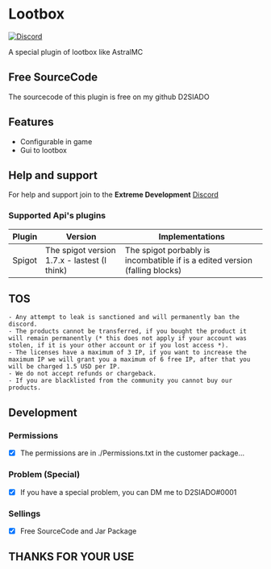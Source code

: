# Lootbox

[![Discord](https://img.shields.io/discord/907469832625193001?label=&logo=discord&logoColor=ffffff&color=7389D8&labelColor=6A7EC2)](https://development.zyonpvp.us/)

A special plugin of lootbox like AstralMC

## Free SourceCode

The sourcecode of this plugin is free on my github D2SIADO

## Features

- Configurable in game
- Gui to lootbox

## Help and support

For help and support join to the **Extreme Development** [Discord](https://development.zyonpvp.us/)

### Supported Api's plugins

| Plugin         | Version                                      | Implementations                                                             |
|----------------|----------------------------------------------|-----------------------------------------------------------------------------|
| Spigot         | The spigot version 1.7.x - lastest (I think) | The spigot porbably is incombatible if is a edited version (falling blocks) |

## TOS

```- You cannot benefit financially in any way with our plugins, if you do not comply with this you will be permanently banned from discord.
- Any attempt to leak is sanctioned and will permanently ban the discord.
- The products cannot be transferred, if you bought the product it will remain permanently (* this does not apply if your account was stolen, if it is your other account or if you lost access *).
- The licenses have a maximum of 3 IP, if you want to increase the maximum IP we will grant you a maximum of 6 free IP, after that you will be charged 1.5 USD per IP.
- We do not accept refunds or chargeback.
- If you are blacklisted from the community you cannot buy our products.
```
## Development

### Permissions
- [x] The permissions are in ./Permissions.txt in the customer package...

### Problem (Special)
- [x] If you have a special problem, you can DM me to D2SIADO#0001

### Sellings

- [x] Free SourceCode and Jar Package

## THANKS FOR YOUR USE